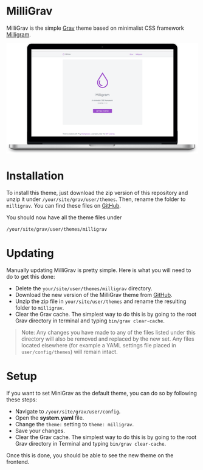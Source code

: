 # MilliGrav

MilliGrav is the simple [Grav](http://getgrav.org) theme based on minimalist CSS framework [Milligram](https://milligram.github.io).

![](milligrav-screenshot.png)

# Installation

To install this theme, just download the zip version of this repository and unzip it under `/your/site/grav/user/themes`. Then, rename the folder to `milligrav`. You can find these files on [GitHub](https://github.com/moreplavec/milligrav).

You should now have all the theme files under

    /your/site/grav/user/themes/milligrav


# Updating

Manually updating MilliGrav is pretty simple. Here is what you will need to do to get this done:

* Delete the `your/site/user/themes/milligrav` directory.
* Download the new version of the MilliGrav theme from [GitHub](https://github.com/moreplavec/milligrav).
* Unzip the zip file in `your/site/user/themes` and rename the resulting folder to `milligrav`.
* Clear the Grav cache. The simplest way to do this is by going to the root Grav directory in terminal and typing `bin/grav clear-cache`.

> Note: Any changes you have made to any of the files listed under this directory will also be removed and replaced by the new set. Any files located elsewhere (for example a YAML settings file placed in `user/config/themes`) will remain intact.

# Setup

If you want to set MiniGrav as the default theme, you can do so by following these steps:

* Navigate to `/your/site/grav/user/config`.
* Open the **system.yaml** file.
* Change the `theme:` setting to `theme: milligrav`.
* Save your changes.
* Clear the Grav cache. The simplest way to do this is by going to the root Grav directory in Terminal and typing `bin/grav clear-cache`.

Once this is done, you should be able to see the new theme on the frontend.